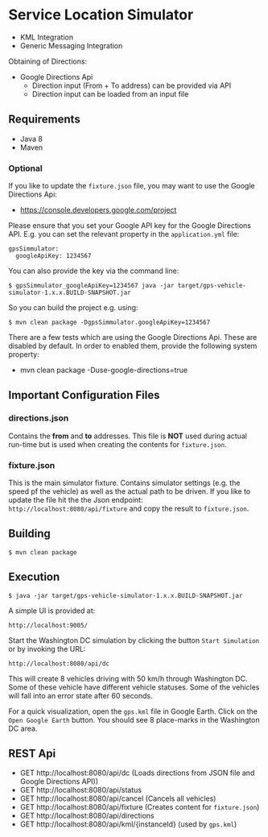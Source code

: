 Service Location Simulator
==========================

* KML Integration
* Generic Messaging Integration

Obtaining of Directions:

* Google Directions Api
  - Direction input (From + To address) can be provided via API
  - Direction input can be loaded from an input file

## Requirements

* Java 8
* Maven

### Optional

If you like to update the `fixture.json` file, you may want to use the Google Directions Api:

* https://console.developers.google.com/project

Please ensure that you set your Google API key for the Google Directions API. E.g. you can set the relevant property in the `application.yml` file:

```
gpsSimmulator:
  googleApiKey: 1234567
```

You can also provide the key via the command line:

	$ gpsSimmulator_googleApiKey=1234567 java -jar target/gps-vehicle-simulator-1.x.x.BUILD-SNAPSHOT.jar

So you can build the project e.g. using:

	$ mvn clean package -DgpsSimmulator.googleApiKey=1234567

There are a few tests which are using the Google Directions Api. These are disabled by default. In order to enabled them, provide the following system property:

* mvn clean package -Duse-google-directions=true

## Important Configuration Files

### directions.json

Contains the **from** and **to** addresses. This file is **NOT** used during actual run-time but is used when creating the contents for `fixture.json`.

### fixture.json

This is the main simulator fixture. Contains simulator settings (e.g. the speed pf the vehicle) as well as the actual path to be driven. If you like to update the file hit the the Json endpoint: `http://localhost:8080/api/fixture` and copy the result to `fixture.json`.

## Building

	$ mvn clean package

## Execution

	$ java -jar target/gps-vehicle-simulator-1.x.x.BUILD-SNAPSHOT.jar

A simple UI is provided at:

	http://localhost:9005/

Start the Washington DC simulation by clicking the button `Start Simulation` or by invoking the URL:

	http://localhost:8080/api/dc

This will create 8 vehicles driving with 50 km/h through Washington DC. Some of these vehicle have different vehicle statuses. Some of the vehicles will fall into an error state after 60 seconds.

For a quick visualization, open the `gps.kml` file in Google Earth. Click on the `Open Google Earth` button. You should see 8 place-marks in the Washington DC area.

## REST Api

* GET http://localhost:8080/api/dc (Loads directions from JSON file and Google Directions API))
* GET http://localhost:8080/api/status
* GET http://localhost:8080/api/cancel (Cancels all vehicles)
* GET http://localhost:8080/api/fixture (Creates content for `fixture.json`)
* GET http://localhost:8080/api/directions
* GET http://localhost:8080/api/kml/{instanceId} (used by `gps.kml`)
